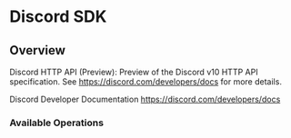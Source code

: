 # Discord SDK

## Overview

Discord HTTP API (Preview): Preview of the Discord v10 HTTP API specification. See https://discord.com/developers/docs for more details.

Discord Developer Documentation
<https://discord.com/developers/docs>

### Available Operations

